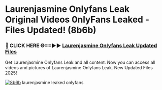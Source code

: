 # Laurenjasmine Onlyfans Leak Original Videos 0nlyFans Leaked - Files Updated! (8b6b)

<h3>🔴 CLICK HERE 🌐==►► <a href="https://tinyurl.com/x26r9saj" rel="nofollow">Laurenjasmine Onlyfans Leak Updated Files</a></h3>

Get Laurenjasmine Onlyfans Leak and all content. Now you can access all videos and pictures of Laurenjasmine Onlyfans Leak. New Updated Files 2025!

[![8b6b](https://i.imgur.com/LkgZPqh.gif)](https://tinyurl.com/x26r9saj)
laurenjasmine leaked onlyfans